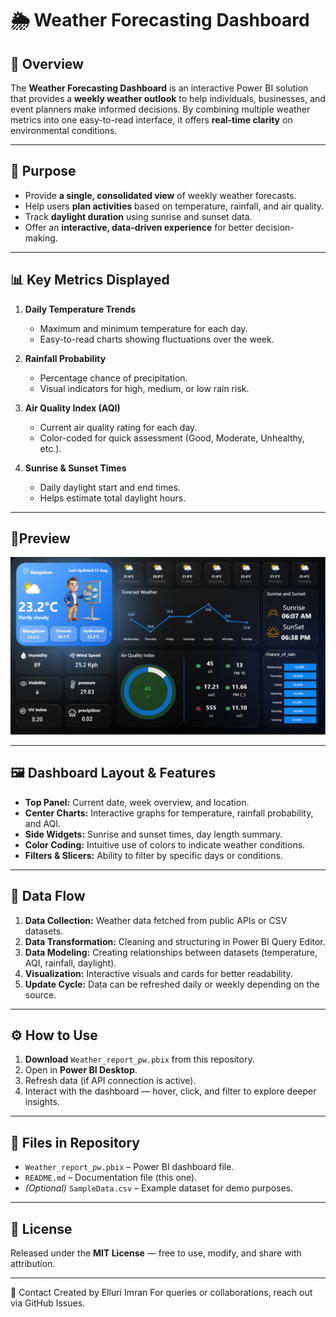 # 🌦 Weather Forecasting Dashboard

## 📌 Overview

The **Weather Forecasting Dashboard** is an interactive Power BI solution that provides a **weekly weather outlook** to help individuals, businesses, and event planners make informed decisions.
By combining multiple weather metrics into one easy-to-read interface, it offers **real-time clarity** on environmental conditions.

---

## 🎯 Purpose

* Provide **a single, consolidated view** of weekly weather forecasts.
* Help users **plan activities** based on temperature, rainfall, and air quality.
* Track **daylight duration** using sunrise and sunset data.
* Offer an **interactive, data-driven experience** for better decision-making.

---

## 📊 Key Metrics Displayed

1. **Daily Temperature Trends**

   * Maximum and minimum temperature for each day.
   * Easy-to-read charts showing fluctuations over the week.

2. **Rainfall Probability**

   * Percentage chance of precipitation.
   * Visual indicators for high, medium, or low rain risk.

3. **Air Quality Index (AQI)**

   * Current air quality rating for each day.
   * Color-coded for quick assessment (Good, Moderate, Unhealthy, etc.).

4. **Sunrise & Sunset Times**

   * Daily daylight start and end times.
   * Helps estimate total daylight hours.

---

## 🎯Preview

![PowerBI Dashboards](Weather_Dashboard.jpg)

---

## 🖼 Dashboard Layout & Features

* **Top Panel:** Current date, week overview, and location.
* **Center Charts:** Interactive graphs for temperature, rainfall probability, and AQI.
* **Side Widgets:** Sunrise and sunset times, day length summary.
* **Color Coding:** Intuitive use of colors to indicate weather conditions.
* **Filters & Slicers:** Ability to filter by specific days or conditions.

---
## 🔄 Data Flow

1. **Data Collection:** Weather data fetched from public APIs or CSV datasets.
2. **Data Transformation:** Cleaning and structuring in Power BI Query Editor.
3. **Data Modeling:** Creating relationships between datasets (temperature, AQI, rainfall, daylight).
4. **Visualization:** Interactive visuals and cards for better readability.
5. **Update Cycle:** Data can be refreshed daily or weekly depending on the source.

---

## ⚙ How to Use

1. **Download** `Weather_report_pw.pbix` from this repository.
2. Open in **Power BI Desktop**.
3. Refresh data (if API connection is active).
4. Interact with the dashboard — hover, click, and filter to explore deeper insights.

---

## 📂 Files in Repository

* `Weather_report_pw.pbix` – Power BI dashboard file.
* `README.md` – Documentation file (this one).
* *(Optional)* `SampleData.csv` – Example dataset for demo purposes.

---

## 📜 License

Released under the **MIT License** — free to use, modify, and share with attribution.

---
📧 Contact
Created by Elluri Imran
For queries or collaborations, reach out via GitHub Issues.


